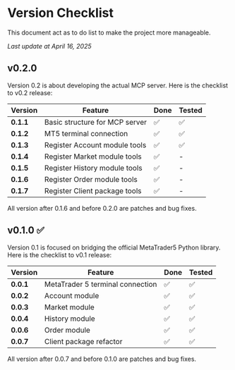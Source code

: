 # Version Checklist

This document act as to do list to make the project more manageable.

*Last update at April 16, 2025*

## v0.2.0

Version 0.2 is about developing the actual MCP server. Here is the checklist to v0.2 release:

| Version | Feature | Done | Tested |
| --- | --- | --- | --- |
| **0.1.1** | Basic structure for MCP server | ✅ | ✅ |
| **0.1.2** | MT5 terminal connection | ✅ | ✅ |
| **0.1.3** | Register Account module tools | ✅ | ✅ |
| **0.1.4** | Register Market module tools | ✅ | - |
| **0.1.5** | Register History module tools | ✅ | - |
| **0.1.6** | Register Order module tools | ✅ | - |
| **0.1.7** | Register Client package tools | ✅ | - |

All version after 0.1.6 and before 0.2.0 are patches and bug fixes.

## v0.1.0 ✅

Version 0.1 is focused on bridging the official MetaTrader5 Python library. Here is the checklist to v0.1 release:

| Version | Feature | Done | Tested |
| --- | --- | --- | --- |
| **0.0.1** | MetaTrader 5 terminal connection | ✅ | ✅ |
| **0.0.2** | Account module | ✅ | ✅ |
| **0.0.3** | Market module | ✅ | ✅ |
| **0.0.4** | History module | ✅ | ✅ |
| **0.0.6** | Order module | ✅ | ✅ |
| **0.0.7** | Client package refactor | ✅ | ✅ |

All version after 0.0.7 and before 0.1.0 are patches and bug fixes.

